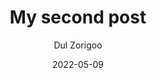---
title: My second post
description: At the moment this website is quite light, running on Eleventy, Tailwind and AlpineJS. I plan to develop it further to experiment with interesting layouts, interactions, insights and thoughts on design and tech.
author: Dul Zorigoo
date: 2022-05-09
tags:
  - left
  - center
  - right
---